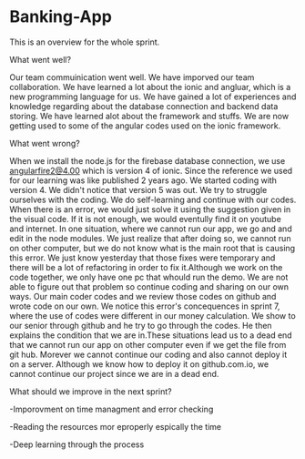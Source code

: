 # Banking-App
 This is an overview for the whole sprint.
 
 What went well?
 
 Our team commuinication went well. We have imporved our team collaboration. We have learned a lot about the ionic and angluar,
 which is a new programming language for us. We have gained a lot of experiences and knowledge regarding about the database connection
 and backend data storing. We have learned alot about the framework and stuffs. We are now getting used to some of the angular codes
 used on the ionic framework.
 
 What went wrong?
 
 When we install the node.js for the firebase database connection, we use angularfire2@4.00 which is version 4 of ionic. Since the reference  we used for our learning was like published 2 years ago. We started coding with version 4. We didn't notice that version 5 was out. We try  to struggle ourselves with the coding. We do self-learning and continue with our codes. When there is an error, we would just solve it using  the suggestion given in the visual code. If it is not enough, we would eventully find it on youtube and internet. In one situation, where we  cannot run our app, we go and and edit in the node modules. We just realize that after doing so, we cannot run on other computer, but we do not know what is the main root that is causing this error. We just know yesterday that those fixes were temporary and there will be a lot of refactoring in order to fix it.Although we work on the code together, we only have one pc that whould run the demo. We are not able to figure out that problem so continue coding and sharing on our own ways. Our main coder codes and we review those codes on github and wrote code on our own. We notice this error's concequences in sprint 7, where the use of codes were different in our money calculation. We show to our senior through github and he try to go through the codes. He then explains the condition that we are in.These situations lead us to a dead end that we cannot run our app on other computer even if we get the file from git hub. Morever we cannot continue our coding and also cannot deploy it on a server. Although we know how to deploy it on github.com.io, we cannot continue our project since we are in a dead end.
 
 What should we improve in the next sprint?
 
  -Imporovment on time managment and error checking
  
  -Reading the resources mor eproperly espically the time 
  
  -Deep learning through the process
 
